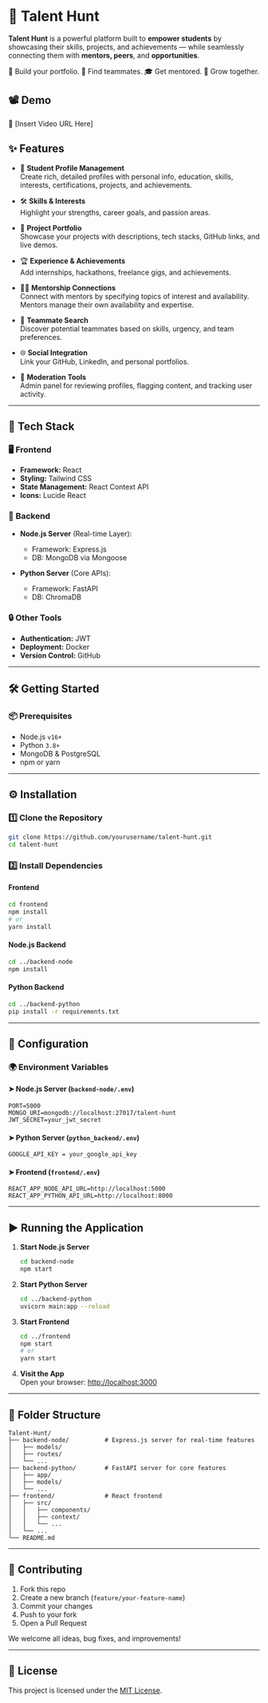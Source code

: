 # 🎯 Talent Hunt

**Talent Hunt** is a powerful platform built to **empower students** by showcasing their skills, projects, and achievements — while seamlessly connecting them with **mentors, peers**, and **opportunities**.

🚀 Build your portfolio. 🤝 Find teammates. 🎓 Get mentored. 🌱 Grow together.


## 📽️ Demo

🎥 [Insert Video URL Here]


## ✨ Features

- 👤 **Student Profile Management**  
  Create rich, detailed profiles with personal info, education, skills, interests, certifications, projects, and achievements.

- 🛠️ **Skills & Interests**  
  Highlight your strengths, career goals, and passion areas.

- 📁 **Project Portfolio**  
  Showcase your projects with descriptions, tech stacks, GitHub links, and live demos.

- 🏆 **Experience & Achievements**  
  Add internships, hackathons, freelance gigs, and achievements.

- 🧑‍🏫 **Mentorship Connections**  
  Connect with mentors by specifying topics of interest and availability. Mentors manage their own availability and expertise.

- 👥 **Teammate Search**  
  Discover potential teammates based on skills, urgency, and team preferences.

- 🌐 **Social Integration**  
  Link your GitHub, LinkedIn, and personal portfolios.

- 🔧 **Moderation Tools**  
  Admin panel for reviewing profiles, flagging content, and tracking user activity.

---

## 🧰 Tech Stack

### 🖥️ Frontend
- **Framework:** React  
- **Styling:** Tailwind CSS  
- **State Management:** React Context API  
- **Icons:** Lucide React  

### 🧠 Backend
- **Node.js Server** (Real-time Layer):  
  - Framework: Express.js  
  - DB: MongoDB via Mongoose  

- **Python Server** (Core APIs):  
  - Framework: FastAPI  
  - DB: ChromaDB

### 🔒 Other Tools
- **Authentication:** JWT  
- **Deployment:** Docker  
- **Version Control:** GitHub  

---

## 🛠️ Getting Started

### 📦 Prerequisites

- Node.js `v16+`  
- Python `3.8+`  
- MongoDB & PostgreSQL  
- npm or yarn

---

## ⚙️ Installation

### 1️⃣ Clone the Repository
```sh
git clone https://github.com/yourusername/talent-hunt.git
cd talent-hunt
```

### 2️⃣ Install Dependencies

#### Frontend
```sh
cd frontend
npm install
# or
yarn install
```

#### Node.js Backend
```sh
cd ../backend-node
npm install
```

#### Python Backend
```sh
cd ../backend-python
pip install -r requirements.txt
```

---

## 🔐 Configuration

### 🌍 Environment Variables

#### ➤ Node.js Server (`backend-node/.env`)
```env
PORT=5000
MONGO_URI=mongodb://localhost:27017/talent-hunt
JWT_SECRET=your_jwt_secret
```

#### ➤ Python Server (`python_backend/.env`)
```env
GOOGLE_API_KEY = your_google_api_key
```

#### ➤ Frontend (`frontend/.env`)
```env
REACT_APP_NODE_API_URL=http://localhost:5000
REACT_APP_PYTHON_API_URL=http://localhost:8000
```

---

## ▶️ Running the Application

1. **Start Node.js Server**
   ```sh
   cd backend-node
   npm start
   ```

2. **Start Python Server**
   ```sh
   cd ../backend-python
   uvicorn main:app --reload
   ```

3. **Start Frontend**
   ```sh
   cd ../frontend
   npm start
   # or
   yarn start
   ```

4. **Visit the App**  
   Open your browser: [http://localhost:3000](http://localhost:3000)

---

## 📁 Folder Structure

```
Talent-Hunt/
├── backend-node/          # Express.js server for real-time features
│   ├── models/
│   ├── routes/
│   └── ...
├── backend-python/        # FastAPI server for core features
│   ├── app/
│   ├── models/
│   └── ...
├── frontend/              # React frontend
│   ├── src/
│   │   ├── components/
│   │   ├── context/
│   │   └── ...
│   └── ...
└── README.md
```

---

## 🤝 Contributing

1. Fork this repo  
2. Create a new branch (`feature/your-feature-name`)  
3. Commit your changes  
4. Push to your fork  
5. Open a Pull Request

We welcome all ideas, bug fixes, and improvements!

---

## 📄 License

This project is licensed under the [MIT License](LICENSE).
